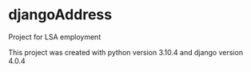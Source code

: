 # djangoAddress
Project for LSA employment

This project was created with python version 3.10.4
and django version 4.0.4
